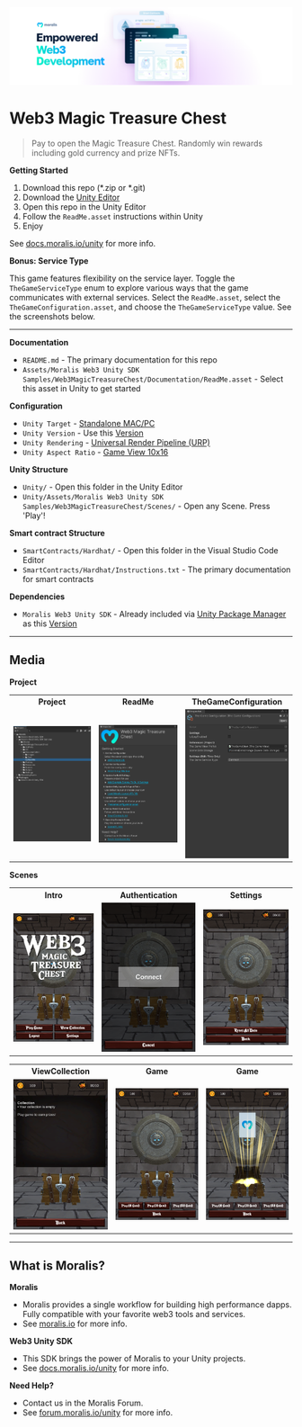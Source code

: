 <img src="https://github.com/MoralisWeb3/web3-unity-sdk-examples/blob/ef346891d0f2a1c4568c7509be2165cab912cd37/Unity/Assets/Moralis%20Web3%20Unity%20SDK%20Examples/Documentation/Images/ReadMeBanner.png" />

# Web3 Magic Treasure Chest

> Pay to open the Magic Treasure Chest. Randomly win rewards including gold currency and prize NFTs.

**Getting Started**
1. Download this repo (*.zip or *.git)
2. Download the [Unity Editor](https://store.unity.com/#plans-individual)
3. Open this repo in the Unity Editor
4. Follow the `ReadMe.asset` instructions within Unity
5. Enjoy

See [docs.moralis.io/unity](https://docs.moralis.io/unity) for more info.

**Bonus: Service Type**

This game features flexibility on the service layer. Toggle the `TheGameServiceType` enum to explore various ways that the game communicates with external services. Select the `ReadMe.asset`, select the `TheGameConfiguration.asset`, and choose the `TheGameServiceType` value. See the screenshots below.


---

**Documentation**
* `README.md` - The primary documentation for this repo
* `Assets/Moralis Web3 Unity SDK Samples/Web3MagicTreasureChest/Documentation/ReadMe.asset` - Select this asset in Unity to get started

**Configuration**
* `Unity Target` - [Standalone MAC/PC](https://support.unity.com/hc/en-us/articles/206336795-What-platforms-are-supported-by-Unity-)
* `Unity Version` - Use this [Version](./Unity/ProjectSettings/ProjectVersion.txt)
* `Unity Rendering` - [Universal Render Pipeline (URP)](https://docs.unity3d.com/Packages/com.unity.render-pipelines.universal@11.0/manual/)
* `Unity Aspect Ratio` - [Game View 10x16](https://docs.unity3d.com/Manual/GameView.html)

**Unity Structure**
* `Unity/` - Open this folder in the Unity Editor
* `Unity/Assets/Moralis Web3 Unity SDK Samples/Web3MagicTreasureChest/Scenes/` - Open any Scene. Press 'Play'!

**Smart contract Structure**
* `SmartContracts/Hardhat/` - Open this folder in the Visual Studio Code Editor
* `SmartContracts/Hardhat/Instructions.txt` - The primary documentation for smart contracts

**Dependencies**
* `Moralis Web3 Unity SDK` - Already included via [Unity Package Manager](https://docs.unity3d.com/Manual/upm-ui.html) as this [Version](./Unity/Packages/manifest.json)

----

## Media

**Project**

<table>
  <tr>
    <th>Project</th>
    <th>ReadMe</th>
    <th>TheGameConfiguration</th>
  </tr>
  <tr>
    <td align="center"><img width="200" src="./Unity/Assets/Moralis%20Web3%20Unity%20SDK%20Samples/Web3MagicTreasureChest/Documentation/Images/Screenshot_09_Project.png"></td>
    <td align="center"><img width="200" src="./Unity/Assets/Moralis%20Web3%20Unity%20SDK%20Samples/Web3MagicTreasureChest/Documentation/Images/Screenshot_07_Readme.png" ></td>
    <td align="center"><img width="200" src="./Unity/Assets/Moralis%20Web3%20Unity%20SDK%20Samples/Web3MagicTreasureChest/Documentation/Images/Screenshot_08_Configuration.png" ></td>
  </tr> 
</table>


**Scenes**

<table>
  <tr>
    <th>Intro</th>
    <th>Authentication</th>
    <th>Settings</th>
  </tr>
  <tr>
    <td align="center"><img width="200"  src="./Unity/Assets/Moralis%20Web3%20Unity%20SDK%20Samples/Web3MagicTreasureChest/Documentation/Images/Screenshot_01_Intro.png"></td>
    <td align="center"><img width="200"  src="./Unity/Assets/Moralis%20Web3%20Unity%20SDK%20Samples/Web3MagicTreasureChest/Documentation/Images/Screenshot_02_Authentication.png" ></td>
    <td align="center"><img width="200" src="./Unity/Assets/Moralis%20Web3%20Unity%20SDK%20Samples/Web3MagicTreasureChest/Documentation/Images/Screenshot_03_Settings.png"></td>
  </tr> 
</table>

<table>
  <tr>
    <th>ViewCollection</th>
    <th>Game</th>
    <th>Game</th>
  </tr>
  <tr>
    <td align="center"><img width="200" src="./Unity/Assets/Moralis%20Web3%20Unity%20SDK%20Samples/Web3MagicTreasureChest/Documentation/Images/Screenshot_05_ViewCollection.png"></td>
    <td align="center"><img width="200" src="./Unity/Assets/Moralis%20Web3%20Unity%20SDK%20Samples/Web3MagicTreasureChest/Documentation/Images/Screenshot_06a_Game.png"></td>
    <td align="center"><img width="200" src="./Unity/Assets/Moralis%20Web3%20Unity%20SDK%20Samples/Web3MagicTreasureChest/Documentation/Images/Screenshot_06b_Game.png"></td>
  </tr> 
</table>


----

## What is Moralis?

**Moralis**

* Moralis provides a single workflow for building high performance dapps. Fully compatible with your favorite web3 tools and services. 
* See [moralis.io](https://moralis.io) for more info.

**Web3 Unity SDK**

* This SDK brings the power of Moralis to your Unity projects. 
* See [docs.moralis.io/unity](https://docs.moralis.io/unity) for more info.

**Need Help?**

* Contact us in the Moralis Forum. 
* See [forum.moralis.io/unity](https://forum.moralis.io/unity) for more info.
